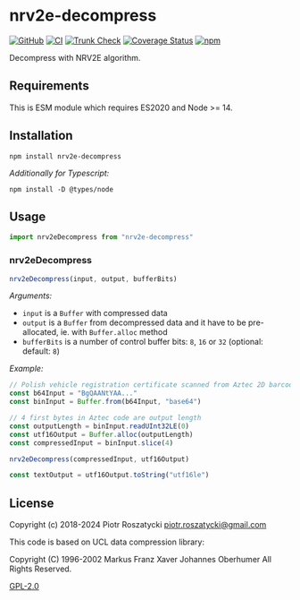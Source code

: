 # nrv2e-decompress

<!-- markdownlint-disable MD013 -->

[![GitHub](https://img.shields.io/github/v/release/dex4er/js-nvr2e-decompress?display_name=tag&sort=semver)](https://github.com/dex4er/js-nvr2e-decompress)
[![CI](https://github.com/dex4er/js-nvr2e-decompress/actions/workflows/ci.yaml/badge.svg)](https://github.com/dex4er/js-nvr2e-decompress/actions/workflows/ci.yaml)
[![Trunk Check](https://github.com/dex4er/js-nvr2e-decompress/actions/workflows/trunk.yaml/badge.svg)](https://github.com/dex4er/js-nvr2e-decompress/actions/workflows/trunk.yaml)
[![Coverage Status](https://coveralls.io/repos/github/dex4er/js-nvr2e-decompress/badge.svg)](https://coveralls.io/github/dex4er/js-nvr2e-decompress)
[![npm](https://img.shields.io/npm/v/nvr2e-decompress.svg)](https://www.npmjs.com/package/nvr2e-decompress)

<!-- markdownlint-enable MD013 -->

Decompress with NRV2E algorithm.

## Requirements

This is ESM module which requires ES2020 and Node >= 14.

## Installation

```shell
npm install nrv2e-decompress
```

_Additionally for Typescript:_

```shell
npm install -D @types/node
```

## Usage

```js
import nrv2eDecompress from "nrv2e-decompress"
```

### nrv2eDecompress

```js
nrv2eDecompress(input, output, bufferBits)
```

_Arguments:_

- `input` is a `Buffer` with compressed data
- `output` is a `Buffer` from decompressed data and it have to be pre-allocated,
  ie. with `Buffer.alloc` method
- `bufferBits` is a number of control buffer bits: `8`, `16` or `32` (optional:
  default: `8`)

_Example:_

```js
// Polish vehicle registration certificate scanned from Aztec 2D barcode
const b64Input = "BgQAANtYAA..."
const binInput = Buffer.from(b64Input, "base64")

// 4 first bytes in Aztec code are output length
const outputLength = binInput.readUInt32LE(0)
const utf16Output = Buffer.alloc(outputLength)
const compressedInput = binInput.slice(4)

nrv2eDecompress(compressedInput, utf16Output)

const textOutput = utf16Output.toString("utf16le")
```

## License

Copyright (c) 2018-2024 Piotr Roszatycki <piotr.roszatycki@gmail.com>

This code is based on UCL data compression library:

Copyright (C) 1996-2002 Markus Franz Xaver Johannes Oberhumer
All Rights Reserved.

[GPL-2.0](https://opensource.org/licenses/GPL-2.0)
